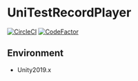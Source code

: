 # UniTestRecordPlayer

[![CircleCI](https://circleci.com/gh/MizoTake/UniTestRecordPlayer.svg?style=svg)](https://circleci.com/gh/MizoTake/UniTestRecordPlayer) [![CodeFactor](https://www.codefactor.io/repository/github/mizotake/UniTestRecordPlayer/badge)](https://www.codefactor.io/repository/github/mizotake/UniTestRecordPlayer)

## Environment
- Unity2019.x

